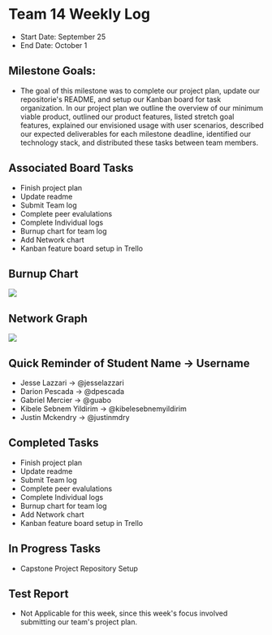 # Team 14 Weekly Log 
- Start Date: September 25
- End Date: October 1

## Milestone Goals:
- The goal of this milestone was to complete our project plan, update our repositorie's README, and setup our Kanban board for task organization. In our project plan we outline the overview of our minimum viable product, outlined our product features, listed stretch goal features, explained our envisioned usage with user scenarios, described our expected deliverables for each milestone deadline, identified our technology stack, and distributed these tasks between team members.  

## Associated Board Tasks
- Finish project plan
- Update readme
- Submit Team log
- Complete peer evalulations
- Complete Individual logs
- Burnup chart for team log
- Add Network chart
- Kanban feature board setup in Trello

## Burnup Chart
![](burnup_chart_week4.png)

## Network Graph
![](network_graph_week4.png)

## Quick Reminder of Student Name → Username
- Jesse Lazzari → @jesselazzari
- Darion Pescada → @dpescada
- Gabriel Mercier → @guabo
- Kibele Sebnem Yildirim → @kibelesebnemyildirim
- Justin Mckendry → @justinmdry

## Completed Tasks
- Finish project plan
- Update readme
- Submit Team log
- Complete peer evalulations
- Complete Individual logs
- Burnup chart for team log
- Add Network chart
- Kanban feature board setup in Trello

## In Progress Tasks
- Capstone Project Repository Setup

## Test Report 
- Not Applicable for this week, since this week's focus involved submitting our team's project plan.
